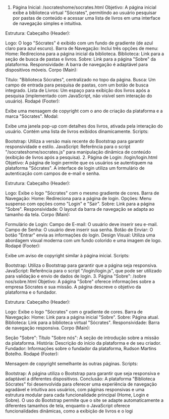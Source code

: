 1. Página Inicial: /socrateshome/socrates.html
Objetivo:
A página inicial exibe a biblioteca virtual "Sócrates", permitindo ao usuário pesquisar por pastas de conteúdo e acessar uma lista de livros em uma interface de navegação simples e intuitiva.

Estrutura:
Cabeçalho (Header):

Logo: O logo "Sócrates" é exibido com um fundo de gradiente (de azul claro para azul escuro).
Barra de Navegação: Inclui três opções de menu:
Home: Redireciona para a página inicial da biblioteca.
Biblioteca: Link para a seção de busca de pastas e livros.
Sobre: Link para a página "Sobre" da plataforma.
Responsividade: A barra de navegação é adaptável para dispositivos móveis.
Corpo (Main):

Título: "Biblioteca Sócrates", centralizado no topo da página.
Busca: Um campo de entrada para pesquisa de pastas, com um botão de busca integrado.
Lista de Livros: Um espaço para exibição dos livros após a pesquisa (implementado com JavaScript, não visível sem interação do usuário).
Rodapé (Footer):

Exibe uma mensagem de copyright com o ano de criação da plataforma e a marca "Sócrates".
Modal:

Exibe uma janela pop-up com detalhes dos livros, ativada pela interação do usuário. Contém uma lista de livros exibidos dinamicamente.
Scripts:

Bootstrap: Utiliza a versão mais recente do Bootstrap para garantir responsividade e estilo.
JavaScript: Referência para o script "/socrateshome/socrates.js" para manipulação dinâmica de conteúdo (exibição de livros após a pesquisa).
2. Página de Login: /login/login.html
Objetivo:
A página de login permite que os usuários se autentiquem na plataforma "Sócrates". A interface de login utiliza um formulário de autenticação com campos de e-mail e senha.

Estrutura:
Cabeçalho (Header):

Logo: Exibe o logo "Sócrates" com o mesmo gradiente de cores.
Barra de Navegação:
Home: Redireciona para a página de login.
Opções: Menu suspenso com opções como "Login" e "Sair".
Sobre: Link para a página "Sobre".
Responsividade: O layout da barra de navegação se adapta ao tamanho da tela.
Corpo (Main):

Formulário de Login:
Campo de E-mail: O usuário deve inserir seu e-mail.
Campo de Senha: O usuário deve inserir sua senha.
Botão de Enviar: O botão "Entrar" envia as informações do login.
Design Visual: Utiliza uma abordagem visual moderna com um fundo colorido e uma imagem de logo.
Rodapé (Footer):

Exibe um aviso de copyright similar à página inicial.
Scripts:

Bootstrap: Utiliza o Bootstrap para garantir que a página seja responsiva.
JavaScript: Referência para o script "/login/login.js", que pode ser utilizado para validação e envio de dados de login.
3. Página "Sobre": /sobre nos/sobre.html
Objetivo:
A página "Sobre" oferece informações sobre a empresa Sócrates e sua missão. A página descreve o objetivo da plataforma e o fundador.

Estrutura:
Cabeçalho (Header):

Logo: Exibe o logo "Sócrates" com o gradiente de cores.
Barra de Navegação:
Home: Link para a página inicial "Sobre".
Sobre: Página atual.
Biblioteca: Link para a biblioteca virtual "Sócrates".
Responsividade: Barra de navegação responsiva.
Corpo (Main):

Seção "Sobre":
Título "Sobre nós": A seção de introdução sobre a missão da plataforma.
História: Descrição do início da plataforma e de seu criador.
Fundador: Informações sobre o fundador da plataforma, Rudson Martins Botelho.
Rodapé (Footer):

Mensagem de copyright semelhante às outras páginas.
Scripts:

Bootstrap: A página utiliza o Bootstrap para garantir que seja responsiva e adaptável a diferentes dispositivos.
Conclusão:
A plataforma "Biblioteca Sócrates" foi desenvolvida para oferecer uma experiência de navegação agradável e intuitiva aos usuários, com páginas responsivas e uma estrutura modular para cada funcionalidade principal (Home, Login e Sobre). O uso do Bootstrap permite que o site se adapte automaticamente a diferentes tamanhos de tela, enquanto o JavaScript oferece funcionalidades dinâmicas, como a exibição de livros e o logi
